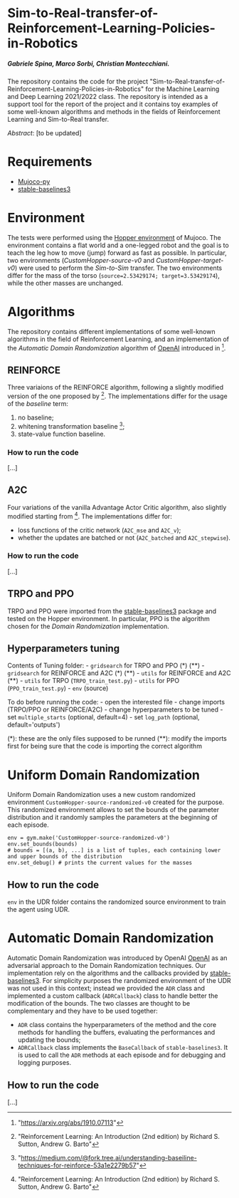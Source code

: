 # Sim-to-Real-transfer-of-Reinforcement-Learning-Policies-in-Robotics
##### Gabriele Spina, Marco Sorbi, Christian Montecchiani.

The repository contains the code for the project "Sim-to-Real-transfer-of-Reinforcement-Learning-Policies-in-Robotics" for the Machine Learning and Deep Learning 2021/2022 class.
The repository is intended as a support tool for the report of the project and it contains toy examples of some well-known algorithms and methods in the fields of Reinforcement Learning and Sim-to-Real transfer.

*Abstract*: [to be updated]

# Requirements
- [Mujoco-py](https://github.com/openai/mujoco-py)
- [stable-baselines3](https://github.com/DLR-RM/stable-baselines3)

# Environment
The tests were performed using the [Hopper environment](https://www.gymlibrary.ml/environments/mujoco/hopper/) of Mujoco. The environment contains a flat world and a one-legged robot and the goal is to teach the leg how to move (jump) forward as fast as possible. In particular, two environments (*CustomHopper-source-v0* and *CustomHopper-target-v0*) were used to perform the *Sim-to-Sim* transfer. The two environments differ for the mass of the torso (`source=2.53429174; target=3.53429174`), while the other masses are unchanged. 


# Algorithms
The repository contains different implementations of some well-known algorithms in the field of Reinforcement Learning, and an implementation of the *Automatic Domain Randomization* algorithm of [OpenAI](https://openai.com/) introduced in [^fn1].

## REINFORCE
Three variaions of the REINFORCE algorithm, following a slightly modified version of the one proposed by [^fn2]. The implementations differ for the usage of the *baseline* term:
1. no baseline;
2. whitening transformation baseline [^fn3];
3. state-value function baseline.

### How to run the code
[...]

## A2C
Four variations of the vanilla Advantage Actor Critic algorithm, also slightly modified starting from [^fn2]. The implementations differ for:
- loss functions of the critic network (`A2C_mse` and `A2C_v`);
- whether the updates are batched or not (`A2C_batched` and `A2C_stepwise`).

### How to run the code
[...]

## TRPO and PPO
TRPO and PPO were imported from the [stable-baselines3](https://github.com/DLR-RM/stable-baselines3) package and tested on the Hopper environment. In particular, PPO is the algorithm chosen for the *Domain Randomization* implementation.

## Hyperparameters tuning

Contents of Tuning folder:
	- `gridsearch` for TRPO and PPO (\*) (\*\*)
	- `gridsearch` for REINFORCE and A2C (\*) (\*\*)
	- `utils` for REINFORCE and A2C (\*\*)
	- `utils` for TRPO (`TRPO_train_test.py`)
	- `utils` for PPO (`PPO_train_test.py`)
	- `env` (source)

To do before running the code:
	- open the interested file
	- change imports (TRPO/PPO or REINFORCE/A2C)
	- change hyperparameters to be tuned
	- set `multiple_starts` (optional, default=4)
	- set `log_path` (optional, default='outputs')


(\*):	these are the only files supposed to be runned
(\*\*):	modify the imports first for being sure that the code is importing the correct algorithm


# Uniform Domain Randomization
Uniform Domain Randomization uses a new custom randomized environment `CustomHopper-source-randomized-v0` created for the purpose. This randomized environment allows to set the bounds of the parameter distribution and it randomly samples the parameters at the beginning of each episode.
```
env = gym.make('CustomHopper-source-randomized-v0')
env.set_bounds(bounds)
# bounds = [(a, b), ...] is a list of tuples, each containing lower and upper bounds of the distribution
env.set_debug() # prints the current values for the masses
```

## How to run the code
`env` in the UDR folder contains the randomized source environment to train the agent using UDR.

# Automatic Domain Randomization
Automatic Domain Randomization was introduced by OpenAI [OpenAI](https://openai.com/) as an adversarial approach to the Domain Randomization techniques. Our implementation rely on the algorithms and the callbacks provided by [stable-baselines3](https://github.com/DLR-RM/stable-baselines3). For simplicity purposes the randomized environment of the UDR was not used in this context; instead we provided the `ADR` class and implemented a custom callback (`ADRCallback`) class to handle better the modification of the bounds. The two classes are thought to be complementary and they have to be used together:
- `ADR` class contains the hyperparameters of the method and the core methods for handling the buffers, evaluating the performances and updating the bounds;
- `ADRCallback` class implements the `BaseCallback` of `stable-baselines3`. It is used to call the `ADR` methods at each episode and for debugging and logging purposes.

## How to run the code
[...]


[^fn1]: "https://arxiv.org/abs/1910.07113"
[^fn2]: "Reinforcement Learning: An Introduction (2nd edition) by Richard S. Sutton, Andrew G. Barto"
[^fn3]: "https://medium.com/@fork.tree.ai/understanding-baseiline-techniques-for-reinforce-53a1e2279b57"

